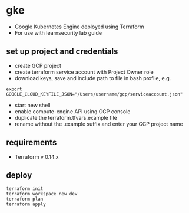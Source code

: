 # gke
* Google Kubernetes Engine deployed using Terraform
* For use with learnsecurity lab guide

## set up project and credentials
* create GCP project
* create terraform service account with Project Owner role
* download keys, save and include path to file in bash profile, e.g.
```
export GOOGLE_CLOUD_KEYFILE_JSON="/Users/username/gcp/serviceaccount.json"
```
* start new shell
* enable compute-engine API using GCP console
* duplicate the terraform.tfvars.example file
* rename without the .example suffix and enter your GCP project name

## requirements
* Terraform v 0.14.x

## deploy

```
terraform init
terraform workspace new dev
terraform plan
terraform apply
```
